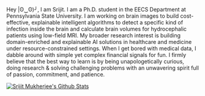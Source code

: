 Hey |ʘ‿ʘ)╯, I am Srijit. I am a Ph.D. student in the EECS Department at Pennsylvania State University. I am working on brain images to build cost-effective, explainable intelligent algorithms to detect a specific kind of infection inside the brain and calculate brain volumes for hydrocephalic patients using low-field MRI. My broader research interest is building domain-enriched and explainable AI solutions in healthcare and medicine under resource-constrained settings. When I get bored with medical data, I dabble around with simple yet complex financial signals for fun. I firmly believe that the best way to learn is by being unapologetically curious, doing research & solving challenging problems with an unwavering spirit full of passion, commitment, and patience.

[![Srijit Mukherjee's Github Stats](https://github-readme-stats.vercel.app/api?username=mukherjeesrijit&hide=contribs,prs&show_icons=true&theme=dracula)](https://github.com/anuraghazra/github-readme-stats)
